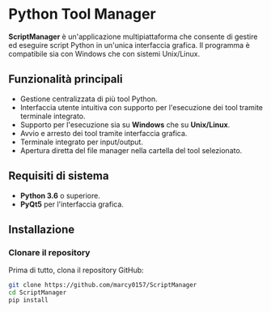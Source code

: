 # Python Tool Manager

**ScriptManager** è un'applicazione multipiattaforma che consente di gestire ed eseguire script Python in un'unica interfaccia grafica. Il programma è compatibile sia con Windows che con sistemi Unix/Linux.

## Funzionalità principali
- Gestione centralizzata di più tool Python.
- Interfaccia utente intuitiva con supporto per l'esecuzione dei tool tramite terminale integrato.
- Supporto per l'esecuzione sia su **Windows** che su **Unix/Linux**.
- Avvio e arresto dei tool tramite interfaccia grafica.
- Terminale integrato per input/output.
- Apertura diretta del file manager nella cartella del tool selezionato.

## Requisiti di sistema
- **Python 3.6** o superiore.
- **PyQt5** per l'interfaccia grafica.

## Installazione

### Clonare il repository
Prima di tutto, clona il repository GitHub:

```bash
git clone https://github.com/marcy0157/ScriptManager
cd ScriptManager
pip install
